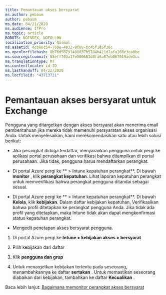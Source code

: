```yaml
---
title: Pemantauan akses bersyarat
ms.author: pebaum
author: pebaum
ms.date: 04/21/2020
ms.audience: ITPro
ms.topic: article
ROBOTS: NOINDEX, NOFOLLOW
localization_priority: Normal
ms.assetid: dcb86c54-769e-4832-9f88-bc45f1e5f36c
ms.openlocfilehash: 8b76d58791408037b5704b421d7afa166e3ea0be
ms.sourcegitcommit: 55eff703a17e500681d8fa6a87eb067019ade3cc
ms.translationtype: MT
ms.contentlocale: id-ID
ms.lasthandoff: 04/22/2020
ms.locfileid: "43713721"
---
```

# <a name="monitoring-conditional-access-for-exchange"></a>Pemantauan akses bersyarat untuk Exchange

Pengguna yang ditargetkan dengan akses bersyarat akan menerima email pemberitahuan jika mereka tidak memenuhi persyaratan akses organisasi Anda. Untuk menyelesaikan, kami merekomendasikan satu atau lebih solusi berikut:
  
- Jika perangkat diduga terdaftar, menyarankan pengguna untuk pergi ke aplikasi portal perusahaan dan verifikasi bahwa ditampilkan di portal perusahaan. Jika tidak, pengguna harus mendaftarkan perangkat.
    
- Di portal Azure pergi ke ** \> Intune kepatuhan perangkat**. Di bawah **monitor** , klik **perangkat kepatuhan**. Lihat laporan kepatuhan perangkat untuk memverifikasi bahwa perangkat pengguna ditandai sebagai sesuai. 
    
- Di portal Azure pergi ke ** \> Intune kepatuhan perangkat**. Di bawah **Kelola**, klik **kebijakan**. Dalam daftar kebijakan kepatuhan, Verifikasikan bahwa profil ditetapkan ke perangkat pengguna Anda. Jika tidak ada profil yang ditetapkan, maka Intune tidak akan dapat mengkonfirmasi status kepatuhan perangkat. 
    
- Mengedit penetapan akses bersyarat pengguna.
    
1. Di portal Azure pergi ke **Intune \> kebijakan akses \> bersyarat**
    
2. Pilih kebijakan dari daftar
    
3. Klik **pengguna dan grup**
    
4. Untuk menargetkan kebijakan tertentu pada seseorang, menambahkannya ke daftar **sertakan** . Untuk memastikan seseorang diabaikan dari kebijakan, tambahkan ke daftar **Kecualikan** . 
    
Baca lebih lanjut: [Bagaimana memonitor perangkat akses bersyarat](https://docs.microsoft.com/intune/conditional-access-exchange-monitor)
  

